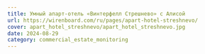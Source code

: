 ```yaml
---
title: Умный апарт-отель «Винтерфелл Стрешнево» с Алисой
url: https://wirenboard.com/ru/pages/apart-hotel-streshnevo/
cover: apart_hotel_streshnevo/apart_hotel_streshnevo.jpg
date: 2024-08-29
category: commercial_estate_monitoring
---
```

